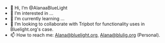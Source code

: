 - 👋 Hi, I’m @AlanaaBlueLight
- 👀 I’m interested in ...
- 🌱 I’m currently learning ...
- 💞️ I’m looking to collaborate with Tripbot for functionality uses in Bluelight.org's case.
- 📫 How to reach me: Alana@bluelight.org, Alana@blulig.org (Personal).

<!---
AlanaaBlueLight/AlanaaBlueLight is a ✨ special ✨ repository because its `README.md` (this file) appears on your GitHub profile.
You can click the Preview link to take a look at your changes.
--->
